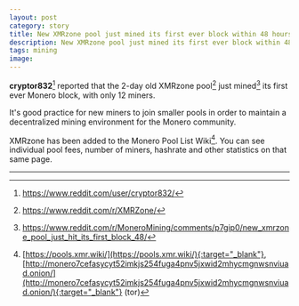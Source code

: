 ```yaml
---
layout: post
category: story
title: New XMRzone pool just mined its first ever block within 48 hours of going live
description: New XMRzone pool just mined its first ever block within 48 hours of going live.
tags: mining
image: 
---
```


**cryptor832**[^1] reported that the 2-day old XMRzone pool[^2] just mined[^3] its first ever Monero block, with only 12 miners.

It's good practice for new miners to join smaller pools in order to maintain a decentralized mining environment for the Monero community.

XMRzone has been added to the Monero Pool List Wiki[^4]. You can see individual pool fees, number of miners, hashrate and other statistics on that same page.

---

[^1]: https://www.reddit.com/user/cryptor832/
[^2]: https://www.reddit.com/r/XMRZone/
[^3]: https://www.reddit.com/r/MoneroMining/comments/p7gip0/new_xmrzone_pool_just_hit_its_first_block_48/
[^4]: [https://pools.xmr.wiki/](https://pools.xmr.wiki/){:target="_blank"}, [http://monero7cefasycyt52imkjs254fuga4pnv5jxwid2mhycmgnwsnviuad.onion/](http://monero7cefasycyt52imkjs254fuga4pnv5jxwid2mhycmgnwsnviuad.onion/){:target="_blank"} (tor)
